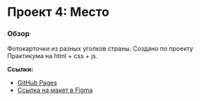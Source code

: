 # Проект 4: Место

### Обзор
Фотокарточки из разных уголков страны.
Создано по проекту Практикума на html + css + js.

**Ссылки:**

* [GitHub Pages](https://ivyugin.github.io/russian-travel/)
* [Ссылка на макет в Figma](https://www.figma.com/file/StZjf8HnoeLdiXS7dYrLAh/JavaScript.-Sprint-4)
